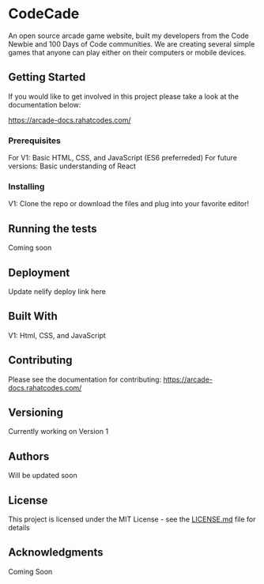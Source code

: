 # CodeCade

An open source arcade game website, built my developers from the Code Newbie and 100 Days of Code communities. We are creating several simple games that anyone can play either on their computers or mobile devices. 

## Getting Started

If you would like to get involved in this project please take a look at the documentation below:

https://arcade-docs.rahatcodes.com/

### Prerequisites

For V1: Basic HTML, CSS, and JavaScript (ES6 preferreded)
For future versions: Basic understanding of React

### Installing

V1: Clone the repo or download the files and plug into your favorite editor!

## Running the tests

Coming soon

## Deployment

Update nelify deploy link here

## Built With

V1: Html, CSS, and JavaScript

## Contributing

Please see the documentation for contributing:
https://arcade-docs.rahatcodes.com/

## Versioning

Currently working on Version 1

## Authors

Will be updated soon

## License

This project is licensed under the MIT License - see the [LICENSE.md](LICENSE.md) file for details

## Acknowledgments

Coming Soon
